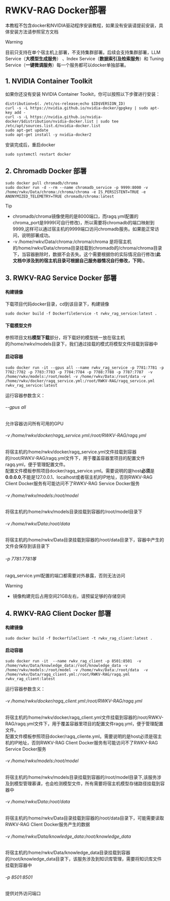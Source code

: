 # RWKV-RAG Docker部署

本教程不包含docker和NVIDIA驱动程序安装教程，如果没有安装请提前安装，具体安装方法请参照官方文档

> [!WARNING]  
> 
> 目前只支持在单个宿主机上部署，不支持集群部署。后续会支持集群部署，LLM Service（**大模型生成服务**） 、Index Service（**数据索引及检索服务**）和 Tuning Service（**一键微调服务**）每一个服务都可以docker单独部署。

## 1. NVIDIA Container Toolkit
如果你还没有安装 NVIDIA Container Toolkit，你可以按照以下步骤进行安装：
```shell
distribution=$(. /etc/os-release;echo $ID$VERSION_ID)
curl -s -L https://nvidia.github.io/nvidia-docker/gpgkey | sudo apt-key add -
curl -s -L https://nvidia.github.io/nvidia-docker/$distribution/nvidia-docker.list | sudo tee /etc/apt/sources.list.d/nvidia-docker.list
sudo apt-get update
sudo apt-get install -y nvidia-docker2
```
安装完成后，重启docker
```shell
sudo systemctl restart docker
```


## 2. Chromadb Docker 部署
```shell
sudo docker pull chromadb/chroma
sudo docker run -d --rm --name chromadb_service -p 9999:8000 -v /home/rwkv/Data/chroma:/chroma/chroma -e IS_PERSISTENT=TRUE -e ANONYMIZED_TELEMETRY=TRUE chromadb/chroma:latest
```
> [!TIP]  
> - chromadb/chroma镜像使用的是8000端口，而ragq.yml配置的chroma_port是9999(可自行修改)，所以需要将chromadb的端口映射到9999,这样可以通过宿主机的9999端口访问chromadb服务。如果能正常访问，说明部署成功。
> - -v /home/rwkv/Data/chroma:/chroma/chroma 是将宿主机的/home/rwkv/Data/chroma目录挂载到chromadb的/chroma/chroma目录下，当容器删除时，数据不会丢失。这个需要根据你的实际情况自行修改(**此文档中涉及到的宿主机目录可根据自己服务器情况自行修改，下同**)。


## 3. RWKV-RAG Service Docker 部署
#### 构建镜像
下载项目代码docker目录，cd到该目录下，构建镜像
```shell
sudo docker build -f DockerfileService -t rwkv_rag_service:latest .
```
#### 下载模型文件
参照项目文档**模型下载**部分，将下载好的模型统一放在宿主机的/home/rwkv/models目录下，我们通过挂载的模式将模型文件挂载到容器中

#### 启动容器

```shell
sudo docker run -it --gpus all --name rwkv_rag_service -p 7781:7781 -p 7782:7782 -p 7783:7783 -p 7784:7784 -p 7788:7788 -p 7787:7787  -v /home/rwkv/models:/root/model -v /home/rwkv/Data:/root/data -v /home/rwkv/docker/ragq_service.yml:/root/RWKV-RAG/ragq_service.yml  rwkv_rag_service:latest
```

运行容器参数含义：
###### --gpus all
允许容器访问所有可用的GPU
###### -v /home/rwkv/docker/ragq_service.yml:/root/RWKV-RAG/ragq.yml
将宿主机的/home/rwkv/docker/ragq_service.yml文件挂载到容器的/root/RWKV-RAG/ragq.yml文件下，用于覆盖容器里项目的配置文件ragq.yml，便于管理配置文件。 <br>
配置文件模板参照项目docker/ragq_service.yml。需要说明的是host**必须**是**0.0.0.0**,不能是127.0.0.1、localhost或者宿主机的IP地址，否则RWKV-RAG Client Docker服务有可能访问不了RWKV-RAG Service Docker服务
###### -v /home/rwkv/models:/root/model
将宿主机的/home/rwkv/models目录挂载到容器的/root/model目录下
###### -v /home/rwkv/Data:/root/data
将宿主机的/home/rwkv/Data目录挂载到容器的/root/data目录下，容器中产生的文件会保存到该目录下
###### -p 7781:7781等
ragq_service.yml配置的端口都需要对外暴露，否则无法访问

> [!WARNING]  
> 
> - 镜像构建完后占用空间21GB左右，请预留足够的存储空间
> 


## 4. RWKV-RAG Client Docker 部署
#### 构建镜像
```shell
sudo docker build -f DockerfileClient -t rwkv_rag_client:latest .
```

#### 启动容器
```shell
sudo docker run -it  --name rwkv_rag_client -p 8501:8501  -v /home/rwkv/Data/knowledge_data:/root/knowledge_data -v /home/rwkv/models:/root/model -v /home/rwkv/Data:/root/data  -v /home/rwkv/Data/ragq_client.yml:/root/RWKV-RAG/ragq.yml   rwkv_rag_client:latest
```

运行容器参数含义：
###### -v /home/rwkv/docker/ragq_client.yml:/root/RWKV-RAG/ragq.yml
将宿主机的/home/rwkv/docker/ragq_client.yml文件挂载到容器的/root/RWKV-RAG/ragq.yml文件下，用于覆盖容器里项目的配置文件ragq.yml，便于管理配置文件。 <br>
配置文件模板参照项目docker/ragq_cliente.yml。需要说明的是host必须是宿主机的IP地址，否则RWKV-RAG Client Docker服务有可能访问不了RWKV-RAG Service Docker服务
###### -v /home/rwkv/models:/root/model
将宿主机的/home/rwkv/models目录挂载到容器的/root/model目录下,该服务涉及到模型管理慕课，也会检测模型文件，所有需要将宿主机模型存储路径挂载到容器中
###### -v /home/rwkv/Data:/root/data
将宿主机的/home/rwkv/Data目录挂载到容器的/root/data目录下，可能需要读取RWKV-RAG Client Docker服务产生的数据
###### -v /home/rwkv/Data/knowledge_data:/root/knowledge_data
将宿主机的/home/rwkv/Data/knowledge_data目录挂载到容器的/root/knowledge_data目录下，该服务涉及到知识库管理，需要将知识库文件挂载到容器中
###### -p 8501:8501
提供对外访问端口